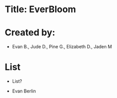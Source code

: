 # Title: EverBloom

# Created by: 
* Evan B., Jude D., Pine G., Elizabeth D., Jaden M


# List
- List?
* Evan Berlin
